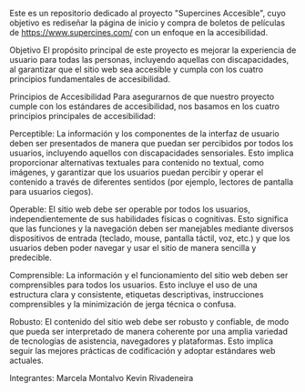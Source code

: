 Este es un repositorio dedicado al proyecto "Supercines Accesible", cuyo objetivo es rediseñar la página de inicio y compra de boletos de películas de https://www.supercines.com/ con un enfoque en la accesibilidad.

Objetivo
El propósito principal de este proyecto es mejorar la experiencia de usuario para todas las personas, incluyendo aquellas con discapacidades, al garantizar que el sitio web sea accesible y cumpla con los cuatro principios fundamentales de accesibilidad.

Principios de Accesibilidad
Para asegurarnos de que nuestro proyecto cumple con los estándares de accesibilidad, nos basamos en los cuatro principios principales de accesibilidad:

Perceptible: La información y los componentes de la interfaz de usuario deben ser presentados de manera que puedan ser percibidos por todos los usuarios, incluyendo aquellos con discapacidades sensoriales. Esto implica proporcionar alternativas textuales para contenido no textual, como imágenes, y garantizar que los usuarios puedan percibir y operar el contenido a través de diferentes sentidos (por ejemplo, lectores de pantalla para usuarios ciegos).

Operable: El sitio web debe ser operable por todos los usuarios, independientemente de sus habilidades físicas o cognitivas. Esto significa que las funciones y la navegación deben ser manejables mediante diversos dispositivos de entrada (teclado, mouse, pantalla táctil, voz, etc.) y que los usuarios deben poder navegar y usar el sitio de manera sencilla y predecible.

Comprensible: La información y el funcionamiento del sitio web deben ser comprensibles para todos los usuarios. Esto incluye el uso de una estructura clara y consistente, etiquetas descriptivas, instrucciones comprensibles y la minimización de jerga técnica o confusa.

Robusto: El contenido del sitio web debe ser robusto y confiable, de modo que pueda ser interpretado de manera coherente por una amplia variedad de tecnologías de asistencia, navegadores y plataformas. Esto implica seguir las mejores prácticas de codificación y adoptar estándares web actuales.

Integrantes: 
    Marcela Montalvo 
    Kevin Rivadeneira